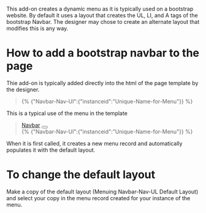 
This add-on creates a dynamic menu as it is typically used on a bootstrap website. By default it uses a layout that creates the UL, LI, and A tags of the bootstrap Navbar. The designer may chose to create an alternate layout that modifies this is any way.

# How to add a bootstrap navbar to the page

Thie add-on is typically added directly into the html of the page template by the designer.

>    {% {"Navbar-Nav-Ul":{"instanceid":"Unique-Name-for-Menu"}} %}

This is a typical use of the menu in the template

>    <nav class="navbar navbar-expand-lg navbar-light bg-light">
>      <div class="container-fluid">
>        <a class="navbar-brand" href="#">Navbar</a>
>        <button class="navbar-toggler" type="button" data-bs-toggle="collapse" data-bs-target="#navbarSupportedContent" aria-controls="navbarSupportedContent" aria-expanded="false" aria-label="Toggle navigation">
>          <span class="navbar-toggler-icon"></span>
>        </button>
>        <div class="collapse navbar-collapse" id="navbarSupportedContent">
>          {% {"Navbar-Nav-Ul":{"instanceid":"Unique-Name-for-Menu"}} %}
>        </div>
>      </div>
>    </nav>

When it is first called, it creates a new menu record and automatically populates it with the default layout.

# To change the default layout

Make a copy of the default layout (Menuing Navbar-Nav-UL Default Layout) and select your copy in the menu record created for your instance of the menu.
